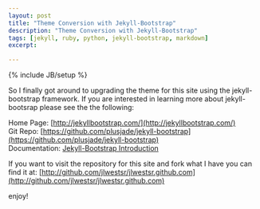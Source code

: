 ```yaml
---
layout: post
title: "Theme Conversion with Jekyll-Bootstrap"
description: "Theme Conversion with Jekyll-Bootstrap"
tags: [jekyll, ruby, python, jekyll-bootstrap, markdown]
excerpt:

---
```

{% include JB/setup %}

So I finally got around to upgrading the theme for this site using the jekyll-bootstrap framework. If you are interested in learning more about jekyll-bootsrap please see the the following:

Home Page: [http://jekyllbootstrap.com/](http://jekyllbootstrap.com/)   
Git Repo: [https://github.com/plusjade/jekyll-bootstrap](https://github.com/plusjade/jekyll-bootstrap)   
Documentation: [Jekyll-Bootstrap Introduction](http://jekyllbootstrap.com/lessons/jekyll-introduction.html)   


If you want to visit the repository for this site and fork what I have you can find it at: [http://github.com/jlwestsr/jlwestsr.github.com](http://github.com/jlwestsr/jlwestsr.github.com)

enjoy!